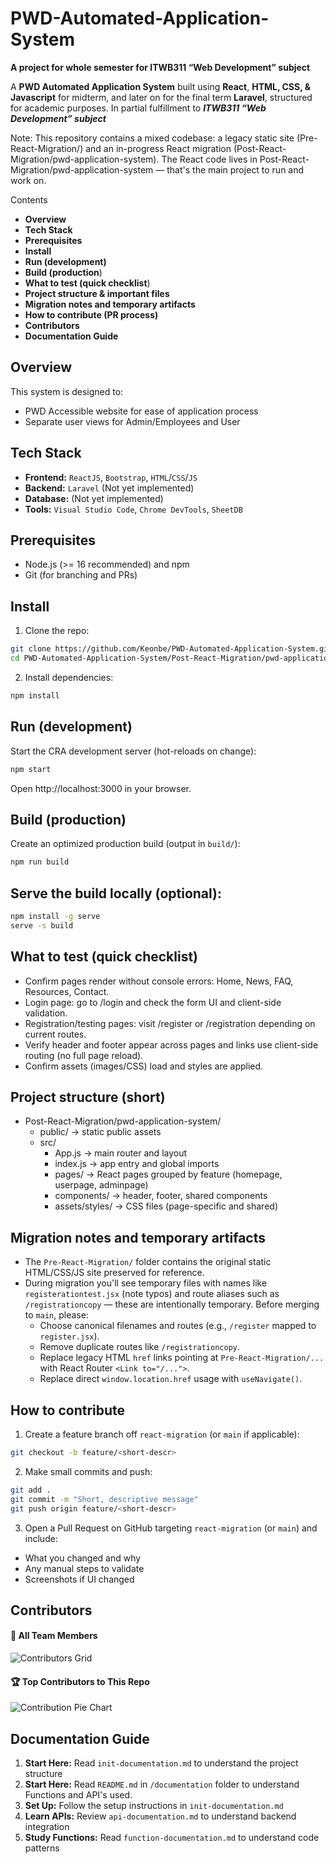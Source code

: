 # PWD-Automated-Application-System
**A project for whole semester for ITWB311 “Web Development” subject**

A **PWD Automated Application System** built using **React**, **HTML, CSS, & Javascript** for midterm, and later on for the final term **Laravel**, structured for academic purposes. In partial fulfillment to ***ITWB311 “Web Development” subject***

Note: This repository contains a mixed codebase: a legacy static site (Pre-React-Migration/) and an in-progress React migration (Post-React-Migration/pwd-application-system). The React code lives in Post-React-Migration/pwd-application-system — that's the main project to run and work on.

Contents
- **Overview**
- **Tech Stack**
- **Prerequisites**
- **Install**
- **Run (development)**
- **Build (production**)
- **What to test (quick checklist**)
- **Project structure & important files**
- **Migration notes and temporary artifacts**
- **How to contribute (PR process)**
- **Contributors**
- **Documentation Guide**

## Overview
This system is designed to:
* PWD Accessible website for ease of application process
* Separate user views for Admin/Employees and User

## Tech Stack
* **Frontend:** `ReactJS`, `Bootstrap`, `HTML`/`CSS`/`JS`
* **Backend:** `Laravel` (Not yet implemented)
* **Database:** (Not yet implemented)
* **Tools:** `Visual Studio Code`, `Chrome DevTools`, `SheetDB`


## Prerequisites
- Node.js (>= 16 recommended) and npm
- Git (for branching and PRs)

## Install
1. Clone the repo:

```bash
git clone https://github.com/Keonbe/PWD-Automated-Application-System.git
cd PWD-Automated-Application-System/Post-React-Migration/pwd-application-system
```

2. Install dependencies:

```bash
npm install
```

## Run (development)

Start the CRA development server (hot-reloads on change):

```bash
npm start
```

Open http://localhost:3000 in your browser.

## Build (production)

Create an optimized production build (output in `build/`):

```bash
npm run build
```

## Serve the build locally (optional):

```bash
npm install -g serve
serve -s build
```

## What to test (quick checklist)
- Confirm pages render without console errors: Home, News, FAQ, Resources, Contact.
- Login page: go to /login and check the form UI and client-side validation.
- Registration/testing pages: visit /register or /registration depending on current routes.
- Verify header and footer appear across pages and links use client-side routing (no full page reload).
- Confirm assets (images/CSS) load and styles are applied.

## Project structure (short)
- Post-React-Migration/pwd-application-system/
  - public/ -> static public assets
  - src/
    - App.js -> main router and layout
    - index.js -> app entry and global imports
    - pages/ -> React pages grouped by feature (homepage, userpage, adminpage)
    - components/ -> header, footer, shared components
    - assets/styles/ -> CSS files (page-specific and shared)

## Migration notes and temporary artifacts
- The `Pre-React-Migration/` folder contains the original static HTML/CSS/JS site preserved for reference.
- During migration you'll see temporary files with names like `registerationtest.jsx` (note typos) and route aliases such as `/registrationcopy` — these are intentionally temporary. Before merging to `main`, please:
  - Choose canonical filenames and routes (e.g., `/register` mapped to `register.jsx`).
  - Remove duplicate routes like `/registrationcopy`.
  - Replace legacy HTML `href` links pointing at `Pre-React-Migration/...` with React Router `<Link to="/...">`.
  - Replace direct `window.location.href` usage with `useNavigate()`.

## How to contribute
1. Create a feature branch off `react-migration` (or `main` if applicable):

```bash
git checkout -b feature/<short-descr>
```

2. Make small commits and push:

```bash
git add .
git commit -m "Short, descriptive message"
git push origin feature/<short-descr>
```

3. Open a Pull Request on GitHub targeting `react-migration` (or `main`) and include:
- What you changed and why
- Any manual steps to validate
- Screenshots if UI changed


## Contributors

#### 👥 All Team Members 
<!-- Grid of all contributors -->
![Contributors Grid](https://contrib.rocks/image?repo=Keonbe/PWD-Automated-Application-System)

#### 🏆 Top Contributors to This Repo
<!-- Pie chart showing who contributed most -->
![Contribution Pie Chart](https://contrib.nn.ci/api?repo=Keonbe/PWD-Automated-Application-System&type=pie)

## Documentation Guide

1. **Start Here:** Read `init-documentation.md` to understand the project structure
2. **Start Here:** Read `README.md` in `/documentation` folder to understand Functions and API's used.
3. **Set Up:** Follow the setup instructions in `init-documentation.md`
4. **Learn APIs:** Review `api-documentation.md` to understand backend integration
5. **Study Functions:** Read `function-documentation.md` to understand code patterns